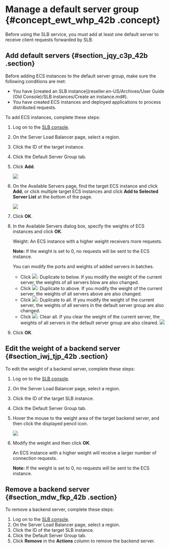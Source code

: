 # Manage a default server group {#concept_ewt_whp_42b .concept}

Before using the SLB service, you must add at least one default server to receive client requests forwarded by SLB.

## Add default servers {#section_jqy_c3p_42b .section}

Before adding ECS instances to the default server group, make sure the following conditions are met:

-   You have [created an SLB instance](reseller.en-US/Archives/User Guide (Old Console)/SLB instances/Create an instance.md#).
-   You have created ECS instances and deployed applications to process distributed requests.

To add ECS instances, complete these steps:

1.  Log on to the [SLB console](https://partners-intl.aliyun.com/login-required#/slb).
2.  On the Server Load Balancer page, select a region.
3.  Click the ID of the target instance.
4.  Click the Default Server Group tab.
5.  Click **Add**.

    ![](http://static-aliyun-doc.oss-cn-hangzhou.aliyuncs.com/assets/img/15669/15560190927365_en-US.png)

6.  On the Available Servers page, find the target ECS instance and click **Add**, or click multiple target ECS instances and click **Add to Selected Server List** at the bottom of the page.

    ![](http://static-aliyun-doc.oss-cn-hangzhou.aliyuncs.com/assets/img/15669/15560190927367_en-US.png)

7.  Click **OK**.
8.  In the Available Servers dialog box, specify the weights of ECS instances and click **OK**.

    Weight: An ECS instance with a higher weight receivers more requests.

    **Note:** If the weight is set to 0, no requests will be sent to the ECS instance.

    You can modify the ports and weights of added servers in batches.

    -   Click ![](http://static-aliyun-doc.oss-cn-hangzhou.aliyuncs.com/assets/img/15670/155601909211116_en-US.png): Duplicate to below. If you modify the weight of the current server, the weights of all servers blow are also changed.
    -   Click ![](http://static-aliyun-doc.oss-cn-hangzhou.aliyuncs.com/assets/img/15670/155601909211119_en-US.png): Duplicate to above. If you modify the weight of the current server, the weights of all servers above are also changed.
    -   Click ![](http://static-aliyun-doc.oss-cn-hangzhou.aliyuncs.com/assets/img/15670/155601909211120_en-US.png): Duplicate to all. If you modify the weight of the current server, the weights of all servers in the default server group are also changed.
    -   Click ![](http://static-aliyun-doc.oss-cn-hangzhou.aliyuncs.com/assets/img/15670/155601909311121_en-US.png): Clear all. If you clear the weight of the current server, the weights of all servers in the default server group are also cleared.
    ![](http://static-aliyun-doc.oss-cn-hangzhou.aliyuncs.com/assets/img/15669/155601909311124_en-US.png)

9.  Click **OK**.

## Edit the weight of a backend server {#section_iwj_tjp_42b .section}

To edit the weight of a backend server, complete these steps:

1.  Log on to the [SLB console](https://partners-intl.aliyun.com/login-required#/slb).
2.  On the Server Load Balancer page, select a region.
3.  Click the ID of the target SLB instance.
4.  Click the Default Server Group tab.
5.  Hover the mouse to the weight area of the target backend server, and then click the displayed pencil icon.

    ![](http://static-aliyun-doc.oss-cn-hangzhou.aliyuncs.com/assets/img/15669/15560190937471_en-US.png)

6.  Modify the weight and then click **OK**.

    An ECS instance with a higher weight will receive a larger number of connection requests.

    **Note:** If the weight is set to 0, no requests will be sent to the ECS instance.


## Remove a backend server {#section_mdw_fkp_42b .section}

To remove a backend server, complete these steps:

1.  Log on to the [SLB console](https://partners-intl.aliyun.com/login-required#/slb).
2.  On the Server Load Balancer page, select a region.
3.  Click the ID of the target SLB instance.
4.  Click the Default Server Group tab.
5.  Click **Remove** in the **Actions** column to remove the backend server.

